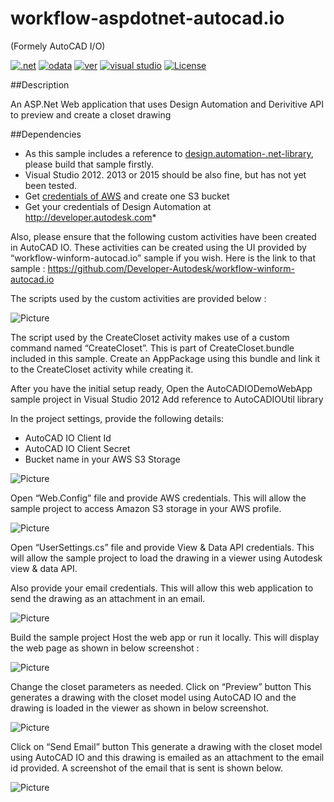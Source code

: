 workflow-aspdotnet-autocad.io
=============================

(Formely AutoCAD I/O)

[![.net](https://img.shields.io/badge/.net-4.5-green.svg)](http://www.microsoft.com/en-us/download/details.aspx?id=30653)
[![odata](https://img.shields.io/badge/odata-4.0-yellow.svg)](http://www.odata.org/documentation/)
[![ver](https://img.shields.io/badge/Design%20Automation%20API-2.0-blue.svg)](https://developer.autodesk.com/api/autocadio/v2/)
[![visual studio](https://img.shields.io/badge/Visual%20Studio-2012%7C2013-yellow.svg)](https://www.visualstudio.com/)
[![License](http://img.shields.io/:license-mit-red.svg)](http://opensource.org/licenses/MIT)

##Description

An ASP.Net Web application that uses Design Automation and Derivitive API to preview and create a closet drawing

##Dependencies
* As this sample includes a reference to  [design.automation-.net-library](https://github.com/Developer-Autodesk/design.automation-.net-library), please build that sample firstly.  
* Visual Studio 2012. 2013 or 2015 should be also fine, but has not yet been tested.
* Get [credentials of AWS](http://docs.aws.amazon.com/general/latest/gr/aws-security-credentials.html) and create one S3 bucket
* Get your credentials of Design Automation at http://developer.autodesk.com* 


Also, please ensure that the following custom activities have been created in AutoCAD IO. 
These activities can be created using the UI provided by “workflow-winform-autocad.io” sample if you wish. 
Here is the link to that sample : https://github.com/Developer-Autodesk/workflow-winform-autocad.io

The scripts used by the custom activities are provided below :

![Picture](https://github.com/Developer-Autodesk/workflow-aspdotnet-autocad.io/blob/master/assets/CustomActivities.PNG)

The script used by the CreateCloset activity makes use of a custom command named “CreateCloset”. 
This is part of CreateCloset.bundle included in this sample. 
Create an AppPackage using this bundle and link it to the CreateCloset activity while creating it.

After you have the initial setup ready, 
Open the AutoCADIODemoWebApp sample project in Visual Studio 2012
Add reference to AutoCADIOUtil library

In the project settings, provide the following details:
-	AutoCAD IO Client Id
-	AutoCAD IO Client Secret
-	Bucket name in your AWS S3 Storage

![Picture](https://github.com/Developer-Autodesk/workflow-aspdotnet-autocad.io/blob/master/assets/1.png)

Open “Web.Config” file and provide AWS credentials. 
This will allow the sample project to access Amazon S3 storage in your AWS profile.

![Picture](https://github.com/Developer-Autodesk/workflow-aspdotnet-autocad.io/blob/master/assets/2.png)

Open “UserSettings.cs” file and provide View & Data API credentials. 
This will allow the sample project to load the drawing in a viewer using Autodesk view & data API.

Also provide your email credentials. 
This will allow this web application to send the drawing as an attachment in an email.

![Picture](https://github.com/Developer-Autodesk/workflow-aspdotnet-autocad.io/blob/master/assets/3.png)

Build the sample project
Host the web app or run it locally. This will display the web page as shown in below screenshot :

![Picture](https://github.com/Developer-Autodesk/workflow-aspdotnet-autocad.io/blob/master/assets/4.png)

Change the closet parameters as needed.
Click on “Preview” button
This generates a drawing with the closet model using AutoCAD IO and the drawing is loaded in the viewer
as shown in below screenshot.

![Picture](https://github.com/Developer-Autodesk/workflow-aspdotnet-autocad.io/blob/master/assets/5.png)

Click on “Send Email” button
This generate a drawing with the closet model using AutoCAD IO and this drawing is emailed as an attachment
to the email id provided. A screenshot of the email that is sent is shown below.

![Picture](https://github.com/Developer-Autodesk/workflow-aspdotnet-autocad.io/blob/master/assets/6.png)
